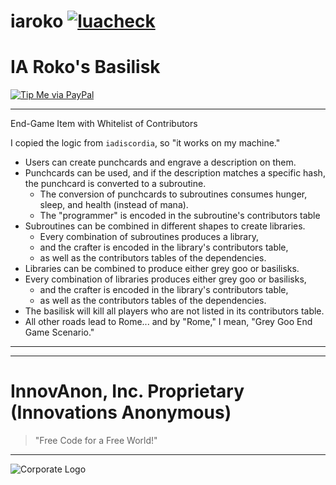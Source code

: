 # iaroko [![luacheck][luacheck badge]][luacheck workflow]  
IA Roko's Basilisk
==========

[![Tip Me via PayPal](https://img.shields.io/badge/paypal-donate-FF1100.svg?logo=paypal&logoColor=FF1133&style=plastic)](https://www.paypal.me/InnovAnon)

----------

End-Game Item with Whitelist of Contributors

I copied the logic from `iadiscordia`, so "it works on my machine."

- Users can create punchcards and engrave a description on them.
- Punchcards can be used, and if the description matches a specific hash, the punchcard is converted to a subroutine.
  - The conversion of punchcards to subroutines consumes hunger, sleep, and health (instead of mana).
  - The "programmer" is encoded in the subroutine's contributors table
- Subroutines can be combined in different shapes to create libraries.
  - Every combination of subroutines produces a library,
  - and the crafter is encoded in the library's contributors table,
  - as well as the contributors tables of the dependencies.
- Libraries can be combined to produce either grey goo or basilisks.
- Every combination of libraries produces either grey goo or basilisks,
  - and the crafter is encoded in the library's contributors table,
  - as well as the contributors tables of the dependencies.
- The basilisk will kill all players who are not listed in its contributors table.
- All other roads lead to Rome... and by "Rome," I mean, "Grey Goo End Game Scenario."

-----

[luacheck badge]: https://github.com/InnovAnon-Inc/iafakery/workflows/luacheck/badge.svg
[luacheck workflow]: https://github.com/InnovAnon-Inc/iafakery/actions?query=workflow%3Aluacheck

----------

# InnovAnon, Inc. Proprietary (Innovations Anonymous)
> "Free Code for a Free World!"
----------

![Corporate Logo](https://innovanon-inc.github.io/assets/images/logo.gif)

